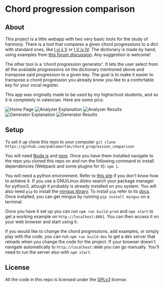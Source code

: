 # Chord progression comparison
## About
This project is a little webapp with two very basic tools for the study of
harmony. There is a tool that compares a given chord progressions to a dict
with standard ones, like [I vi ii V](https://www.youtube.com/watch?v=MrTz5xjmso4)
or [I V iv IV](https://www.youtube.com/watch?v=0mPAO0R8uuQ). The dictionary is
made by hand, using examples from [this forum
discussion](https://www.hispasonic.com/foros/armonia-pop-para-torpes/501174).
Any suggestion is welcome!

The other tool is a 'chord progression generator'. It lets the user select from
all the available progressions on the dictionary mentioned above and transpose
said progression to a given key. The goal is to make it easier to transpose a
chord progression you already know you like to a confortable key for your vocal
register.

This app was originally made to be used by my highschool students, and so it is
completely in valencian. Here are some pics:

![Home Page](shots/home.png)
![Analyzer Explanation](shots/an-expl.png)
![Analyzer Results](shots/an-res.png)
![Generator Explanation](shots/gen-expl.png)
![Generator Results](shots/gen-res.png)

## Setup
To set it up clone this repo to your computer
`git clone https://github.com/pablomartan/chord_progression_comparison`

You will need [Node.js](https://nodejs.org/en/) and [npm](https://www.npmjs.com/).
Once you have them installed navigate to the repo you cloned this repo on and
run the following command to install dependencies (Webpack and some plugins for
it):
`npm i`.

You will need a python environment. Refer to [this
site](https://wiki.python.org/moin/BeginnersGuide/Download) if you don't know
how to achieve it. If you use a GNU/Linux distro search your package manager
for python3, altough it probably is already installed on you system. You will
also need `pip` to install the [mingus library](https://github.com/bspaans/python-mingus).
To install `pip` refer to its
[docs](https://pip.pypa.io/en/stable/installation/). Once installed, you can
get mingus by running `pip install mingus` on a terminal.

Once you have it set up you can run `npm run build-prod` and `npm start` to get
a working example on `http://localhost:8081`. You can then access it on your
web browser and start using it.

If you would like to change the chord
progressions, add examples, or simply play with the code, you can run `npm run
build-dev` to get a dev server that reloads when you change the code for the
project. If your browser doesn't navigate automatically to
`http://localhost:8080` you can go manually. You'll need to run the server also
with `npm start`.

## License
All the code in this repo is licensed under the [GPLv3](./LICENSE) license.
